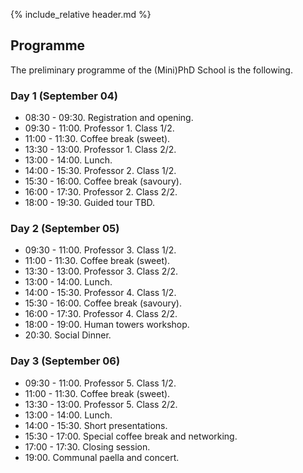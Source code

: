 {% include_relative header.md %}

## Programme

The preliminary programme of the (Mini)PhD School is the following.

### Day 1 (September 04)

* 08:30 - 09:30. Registration and opening.
* 09:30 - 11:00. Professor 1. Class 1/2.
* 11:00 - 11:30. Coffee break (sweet).
* 13:30 - 13:00. Professor 1. Class 2/2.
* 13:00 - 14:00. Lunch.
* 14:00 - 15:30. Professor 2. Class 1/2.
* 15:30 - 16:00. Coffee break (savoury).
* 16:00 - 17:30. Professor 2. Class 2/2.
* 18:00 - 19:30. Guided tour TBD.

### Day 2 (September 05)

* 09:30 - 11:00. Professor 3. Class 1/2.
* 11:00 - 11:30. Coffee break (sweet).
* 13:30 - 13:00. Professor 3. Class 2/2.
* 13:00 - 14:00. Lunch.
* 14:00 - 15:30. Professor 4. Class 1/2.
* 15:30 - 16:00. Coffee break (savoury).
* 16:00 - 17:30. Professor 4. Class 2/2.
* 18:00 - 19:00. Human towers workshop.
* 20:30. Social Dinner.

### Day 3 (September 06)

* 09:30 - 11:00. Professor 5. Class 1/2.
* 11:00 - 11:30. Coffee break (sweet).
* 13:30 - 13:00. Professor 5. Class 2/2.
* 13:00 - 14:00. Lunch.
* 14:00 - 15:30. Short presentations.
* 15:30 - 17:00. Special coffee break and networking.
* 17:00 - 17:30. Closing session.
* 19:00. Communal paella and concert.